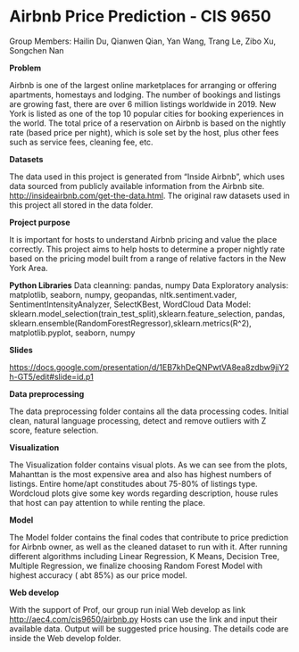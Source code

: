 # **Airbnb Price Prediction - CIS 9650**
Group Members: Hailin Du, Qianwen Qian, Yan Wang, Trang Le, Zibo Xu, Songchen Nan

**Problem**

Airbnb is one of the largest online marketplaces for arranging or offering apartments, homestays and lodging. The number of bookings and listings are growing fast, there are over 6 million listings worldwide in 2019. New York is listed as one of the top 10 popular cities for booking experiences in the world.
The total price of a reservation on Airbnb is based on the nightly rate (based price per night), which is sole set by the host, plus other fees such as service fees, cleaning fee, etc. 

**Datasets**

The data used in this project is generated from “Inside Airbnb”, which uses data sourced from publicly available information from the Airbnb site. http://insideairbnb.com/get-the-data.html. The original raw datasets used in this project all stored in the data folder.


**Project purpose**

It is important for hosts to understand Airbnb pricing and value the place correctly. This project aims to help hosts to determine a proper nightly rate based on the pricing model built from a range of relative factors in the New York Area.

**Python Libraries**
Data cleanning: pandas, numpy
Data Exploratory analysis: matplotlib, seaborn, numpy, geopandas, nltk.sentiment.vader, SentimentIntensityAnalyzer, SelectKBest, WordCloud
Data Model: sklearn.model_selection(train_test_split),sklearn.feature_selection, pandas, sklearn.ensemble(RandomForestRegressor),sklearn.metrics(R^2), matplotlib.pyplot, seaborn, numpy

**Slides**

https://docs.google.com/presentation/d/1EB7khDeQNPwtVA8ea8zdbw9jjY2h-GT5/edit#slide=id.p1

**Data preprocessing**

The data preprocessing folder contains all the data processing codes. Initial clean, natural language processing, detect and remove outliers with Z score, feature selection. 

**Visualization**

The Visualization folder contains visual plots. 
As we can see from the plots, Mahanttan is the most expensive area and also has highest numbers of listings.
Entire home/apt constitudes about 75-80% of listings type.
Wordcloud plots give some key words regarding description, house rules that host can pay attention to while renting the place.

**Model**

The Model folder contains the final codes that contribute to price prediction for Airbnb owner, as well as the cleaned dataset to run with it.
After running different algorithms including Linear Regression, K Means, Decision Tree, Multiple Regression, we finalize choosing Random Forest Model with highest accuracy ( abt 85%) as our price model. 

**Web develop**

With the support of Prof, our group run inial Web develop as link http://aec4.com/cis9650/airbnb.py 
Hosts can use the link and input their available data. Output will be suggested price housing.
The details code are inside the Web develop folder.

